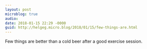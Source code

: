 ```yaml
---
layout: post
microblog: true
audio: 
date: 2018-01-15 22:29 -0000
guid: http://helgeg.micro.blog/2018/01/15/few-things-are.html
---
```

Few things are better than a cold beer after a good exercise session. 
